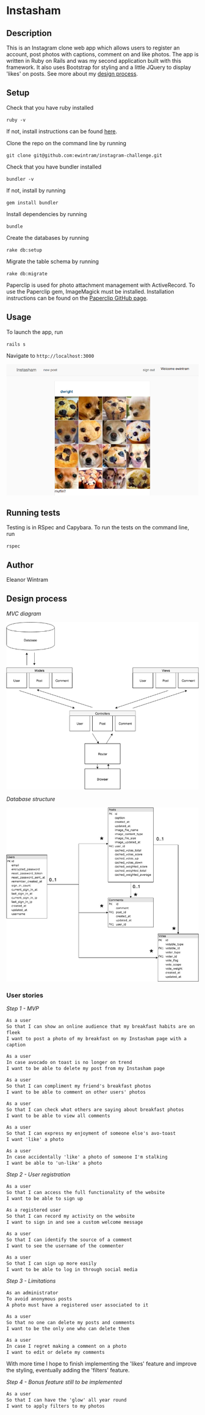 # Instasham

## Description

This is an Instagram clone web app which allows users to register an account, post photos with captions, comment on and like photos. The app is written in Ruby on Rails and was my second application built with this framework. It also uses Bootstrap for styling and a little JQuery to display 'likes' on posts. See more about my [design process](#design-process).

## Setup

Check that you have ruby installed

`ruby -v`

If not, install instructions can be found [here](https://www.ruby-lang.org/en/documentation/installation/).

Clone the repo on the command line by running

`git clone git@github.com:ewintram/instagram-challenge.git`

Check that you have bundler installed

`bundler -v`

If not, install by running

`gem install bundler`

Install dependencies by running

`bundle`

Create the databases by running

`rake db:setup`

Migrate the table schema by running

`rake db:migrate`

Paperclip is used for photo attachment management with ActiveRecord. To use the Paperclip gem, ImageMagick must be installed. Installation instructions can be found on the [Paperclip GitHub page](https://github.com/thoughtbot/paperclip).


## Usage

To launch the app, run

`rails s`


Navigate to `http://localhost:3000`



![screenshot of 'posts' page](Screenshot.png "Screenshot of 'posts' page")

## Running tests

Testing is in RSpec and Capybara. To run the tests on the command line, run

`rspec`


## Author

Eleanor Wintram

## Design process

*MVC diagram*

![alt text](/public/Instasham-MVC.png "Instasham MVC diagram")

*Database structure*

![alt text](/public/Instasham-database-structure.jpg "Instasham database structure")



### User stories

*Step 1 - MVP*

```
As a user
So that I can show an online audience that my breakfast habits are on fleek
I want to post a photo of my breakfast on my Instasham page with a caption
```

```
As a user
In case avocado on toast is no longer on trend
I want to be able to delete my post from my Instasham page
```

```
As a user
So that I can compliment my friend's breakfast photos
I want to be able to comment on other users' photos
```

```
As a user
So that I can check what others are saying about breakfast photos
I want to be able to view all comments
```

```
As a user
So that I can express my enjoyment of someone else's avo-toast
I want 'like' a photo
```

```
As a user
In case accidentally 'like' a photo of someone I'm stalking
I want be able to 'un-like' a photo
```

*Step 2 - User registration*

```
As a user
So that I can access the full functionality of the website
I want to be able to sign up
```

```
As a registered user
So that I can record my activity on the website
I want to sign in and see a custom welcome message
```

```
As a user
So that I can identify the source of a comment
I want to see the username of the commenter
```

```
As a user
So that I can sign up more easily
I want to be able to log in through social media
```

*Step 3 - Limitations*

```
As an administrator
To avoid anonymous posts
A photo must have a registered user associated to it
```

```
As a user
So that no one can delete my posts and comments
I want to be the only one who can delete them
```

```
As a user
In case I regret making a comment on a photo
I want to edit or delete my comments
```

With more time I hope to finish implementing the 'likes' feature and improve the styling, eventually adding the 'filters' feature.

*Step 4 - Bonus feature still to be implemented*

```
As a user
So that I can have the 'glow' all year round
I want to apply filters to my photos
```
